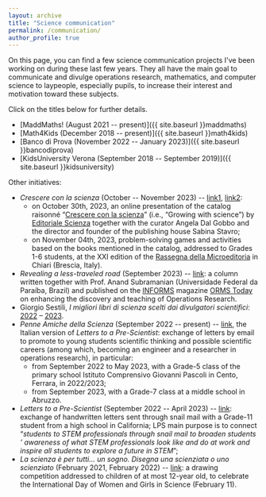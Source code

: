 ```yaml
---
layout: archive
title: "Science communication"
permalink: /communication/
author_profile: true
---
```


On this page, you can find a few science communication projects I've been working on during these last few years. They all have the main goal to communicate and divulge operations research, mathematics, and computer science to laypeople, especially pupils, to increase their interest and motivation toward these subjects.

Click on the titles below for further details.

- [MaddMaths! (August 2021 -- present)]({{ site.baseurl }}maddmaths)
- [Math4Kids (December 2018 -- present)]({{ site.baseurl }}math4kids)
- [Banco di Prova (November 2022 -- January 2023)]({{ site.baseurl }}bancodiprova)
- [KidsUniversity Verona (September 2018 -- September 2019)]({{ site.baseurl }}kidsuniversity)

Other initiatives:
- *Crescere con la scienza* (October -- November 2023) -- [link1](https://opac.provincia.brescia.it/library/chiari/crescere-con-la-scienza/), [link2](https://maddmaths.simai.eu/divulgazione/letture-matematiche/crescere-con-la-scienza-sperimentando-con-la-lettura/):
  - on October 30th, 2023, an online presentation of the catalog raisonné “[Crescere con la scienza](https://www.editorialescienza.it/it/evento/-crescere-con-la-scienza--il-catalogo-ragionato-per-i-30-anni-di-editoriale-scienza.htm)” (i.e., “Growing with science”) by [Editoriale Scienza](https://www.editorialescienza.it/) together with the curator Angela Dal Gobbo and the director and founder of the publishing house Sabina Stavro;
  - on November 04th, 2023, problem-solving games and activities based on the books mentioned in the catalog, addressed to Grades 1-6 students, at the XXI edition of the [Rassegna della Microeditoria](https://www.microeditoria.it) in Chiari (Brescia, Italy).
- *Revealing a less-traveled road* (September 2023) -- [link](https://pubsonline.informs.org/do/10.1287/orms.2023.03.03/full/): a column written together with Prof. Anand Subramanian (Universidade Federal da Paraíba, Brazil) and published on the [INFORMS](https://www.informs.org) magazine [ORMS Today](https://pubsonline.informs.org/magazine/orms-today) on enhancing the discovery and teaching of Operations Research.
- Giorgio Sestili, *I migliori libri di scienza scelti dai divulgatori scientifici*: [2022](https://www.giorgiosestili.it/migliori-libri-divulgazione-scienza-2022/) – [2023](https://www.giorgiosestili.it/migliori-libri-divulgazione-scienza-2023/).
- *Penne Amiche della Scienza* (September 2022 -- present) -- [link](https://sites.google.com/view/penne-amiche-della-scienza), the Italian version of *Letters to a Pre-Scientist*: exchange of letters by email to promote to young students scientific thinking and possible scientific careers (among which, becoming an engineer and a researcher in operations research), in particular:
  - from September 2022 to May 2023, with a Grade-5 class of the primary school Istituto Comprensivo Giovanni Pascoli in Cento, Ferrara, in 2022/2023;
  - from September 2023, with a Grade-7 class at a middle school in Abruzzo.
- *Letters to a Pre-Scientist* (September 2022 -- April 2023) -- [link](https://prescientist.org): exchange of handwritten letters sent through snail mail with a Grade-11 student from a high school in California; LPS main purpose is to connect “*students to STEM professionals through snail mail to broaden students ’ awareness of what STEM professionals look like and do at work and inspire all students to explore a future in STEM*”;
- *La scienza è per tutti... un sogno. Disegna una scienziata o uno scienziato* (February 2021, February 2022) -- [link](https://opac.provincia.brescia.it/library/chiari/concorso-creativo-la-scienza-e-per-tutti/): a drawing competition addressed to children of at most 12-year old, to celebrate the International Day of Women and Girls in Science (February 11).
